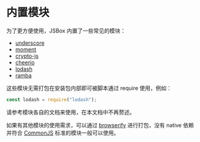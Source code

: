 # 内置模块

为了更方便使用，JSBox 内置了一些常见的模块：

- [underscore](https://underscorejs.org/)
- [moment](https://momentjs.com/)
- [crypto-js](https://github.com/brix/crypto-js)
- [cheerio](https://cheerio.js.org/)
- [lodash](https://lodash.com/)
- [ramba](https://ramdajs.com/)

这些模块无需打包在安装包内部即可被脚本通过 require 使用，例如：

```js
const lodash = require("lodash");
```

请参考模块各自的文档来使用，在本文档中不再赘述。

如果有其他模块的使用需求，可以通过 [browserify](http://browserify.org/) 进行打包，没有 native 依赖并符合 [CommonJS](https://en.wikipedia.org/wiki/CommonJS) 标准的模块一般可以使用。